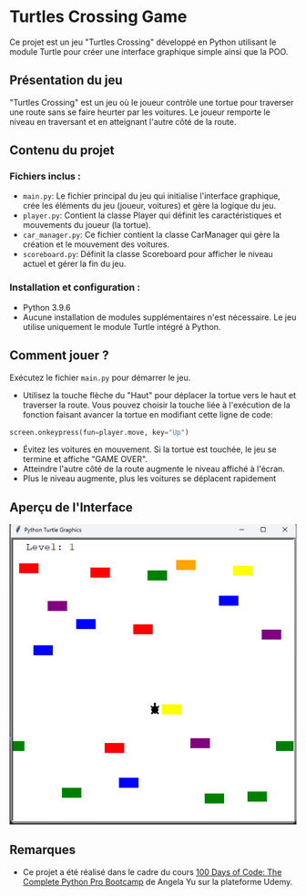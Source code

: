# Turtles Crossing Game

Ce projet est un jeu "Turtles Crossing" développé en Python utilisant le module Turtle pour créer une interface graphique simple ainsi que la POO.

## Présentation du jeu

"Turtles Crossing" est un jeu où le joueur contrôle une tortue pour traverser une route sans se faire heurter par les voitures. Le joueur remporte le niveau en traversant et en atteignant l'autre côté de la route.

## Contenu du projet

### Fichiers inclus :

- `main.py`: Le fichier principal du jeu qui initialise l'interface graphique, crée les éléments du jeu (joueur, voitures) et gère la logique du jeu.
- `player.py`: Contient la classe Player qui définit les caractéristiques et mouvements du joueur (la tortue).
- `car_manager.py`: Ce fichier contient la classe CarManager qui gère la création et le mouvement des voitures.
- `scoreboard.py`: Définit la classe Scoreboard pour afficher le niveau actuel et gérer la fin du jeu.

### Installation et configuration :
- Python 3.9.6
- Aucune installation de modules supplémentaires n'est nécessaire. Le jeu utilise uniquement le module Turtle intégré à Python.

## Comment jouer ?

Exécutez le fichier `main.py` pour démarrer le jeu.
- Utilisez la touche flèche du "Haut" pour déplacer la tortue vers le haut et traverser la route. Vous pouvez choisir la touche liée à l'exécution de la fonction faisant avancer la tortue en modifiant cette ligne de code:
```python
screen.onkeypress(fun=player.move, key="Up")
```
- Évitez les voitures en mouvement. Si la tortue est touchée, le jeu se termine et affiche "GAME OVER".
- Atteindre l'autre côté de la route augmente le niveau affiché à l'écran.
- Plus le niveau augmente, plus les voitures se déplacent rapidement

## Aperçu de l'Interface

![Game Screenshot](/assets/playground.png)

## Remarques
- Ce projet a été réalisé dans le cadre du cours [100 Days of Code: The Complete Python Pro Bootcamp](https://www.udemy.com/course/100-days-of-code/) de Angela Yu sur la plateforme Udemy.
